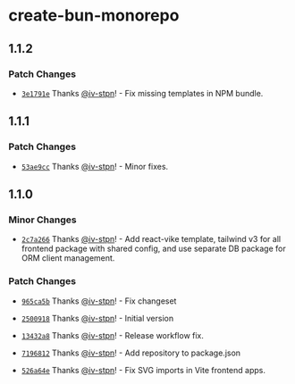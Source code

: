 # create-bun-monorepo

## 1.1.2

### Patch Changes

- [`3e1791e`](https://github.com/iv-stpn/create-bun-monorepo/commit/3e1791e3e86a89cf063c2f5276be5e38ccdbe6a6) Thanks [@iv-stpn](https://github.com/iv-stpn)! - Fix missing templates in NPM bundle.

## 1.1.1

### Patch Changes

- [`53ae9cc`](https://github.com/iv-stpn/create-bun-monorepo/commit/53ae9cc2686635a02eb380d3b87a1c0fd9726c51) Thanks [@iv-stpn](https://github.com/iv-stpn)! - Minor fixes.

## 1.1.0

### Minor Changes

- [`2c7a266`](https://github.com/iv-stpn/create-bun-monorepo/commit/2c7a2666bda965d36ec14808a7cc6e47e984ef14) Thanks [@iv-stpn](https://github.com/iv-stpn)! - Add react-vike template, tailwind v3 for all frontend package with shared config, and use separate DB package for ORM client management.

### Patch Changes

- [`965ca5b`](https://github.com/iv-stpn/create-bun-monorepo/commit/965ca5b0f18ed58fc52a9a77135f7538bf4df961) Thanks [@iv-stpn](https://github.com/iv-stpn)! - Fix changeset

- [`2500918`](https://github.com/iv-stpn/create-bun-monorepo/commit/250091867cfd0d7fb73e1be39b0dd4d0fed60372) Thanks [@iv-stpn](https://github.com/iv-stpn)! - Initial version

- [`13432a8`](https://github.com/iv-stpn/create-bun-monorepo/commit/13432a83843a7fcc66ba185f67080521322aedd4) Thanks [@iv-stpn](https://github.com/iv-stpn)! - Release workflow fix.

- [`7196812`](https://github.com/iv-stpn/create-bun-monorepo/commit/71968124338e95afdc2148e0ccf85b30c9464368) Thanks [@iv-stpn](https://github.com/iv-stpn)! - Add repository to package.json

- [`526a64e`](https://github.com/iv-stpn/create-bun-monorepo/commit/526a64e50cb50f5b203d0485ee6edf236a22b97d) Thanks [@iv-stpn](https://github.com/iv-stpn)! - Fix SVG imports in Vite frontend apps.
